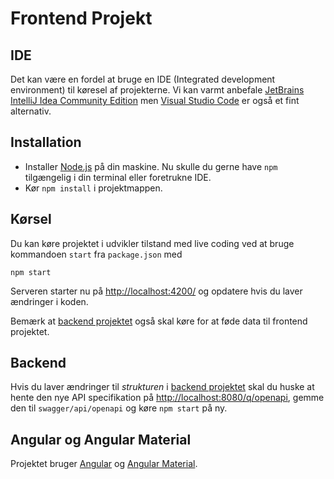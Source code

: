 # Frontend Projekt

## IDE
Det kan være en fordel at bruge en IDE (Integrated development environment) til køresel af projekterne. Vi kan varmt anbefale [JetBrains IntelliJ Idea Community Edition](https://www.jetbrains.com/idea/download/) men [Visual Studio Code](https://code.visualstudio.com/) er også et fint alternativ.

## Installation
 * Installer [Node.js](https://nodejs.org/en/) på din maskine. Nu skulle du gerne have `npm` tilgængelig i din terminal eller foretrukne IDE.
 * Kør `npm install` i projektmappen.

## Kørsel
Du kan køre projektet i udvikler tilstand med live coding ved at bruge kommandoen `start` fra `package.json` med

```
npm start
```

Serveren starter nu på [http://localhost:4200/]() og opdatere hvis du laver ændringer i koden.

Bemærk at [backend projektet](https://github.com/Bankdata-Challenge-2021/backend) også skal køre for at føde data til frontend projektet.

## Backend
Hvis du laver ændringer til *strukturen* i [backend projektet](https://github.com/Bankdata-Challenge-2021/backend) skal du huske at hente den nye API specifikation på [http://localhost:8080/q/openapi](), gemme den til `swagger/api/openapi` og køre `npm start` på ny.

## Angular og Angular Material
Projektet bruger [Angular](https://angular.io/docs) og [Angular Material](https://material.angular.io/).
